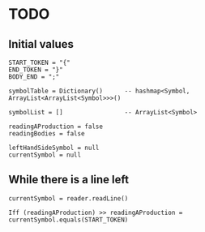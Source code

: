# TODO

## Initial values
```
START_TOKEN = "{"
END_TOKEN = "}"
BODY_END = ";"

symbolTable = Dictionary()      -- hashmap<Symbol, ArrayList<ArrayList<Symbol>>>()

symbolList = []                 -- ArrayList<Symbol>

readingAProduction = false
readingBodies = false

leftHandSideSymbol = null
currentSymbol = null
```

## While there is a line left
```
currentSymbol = reader.readLine()

Iff (readingAProduction) >> readingAProduction = currentSymbol.equals(START_TOKEN)
```


